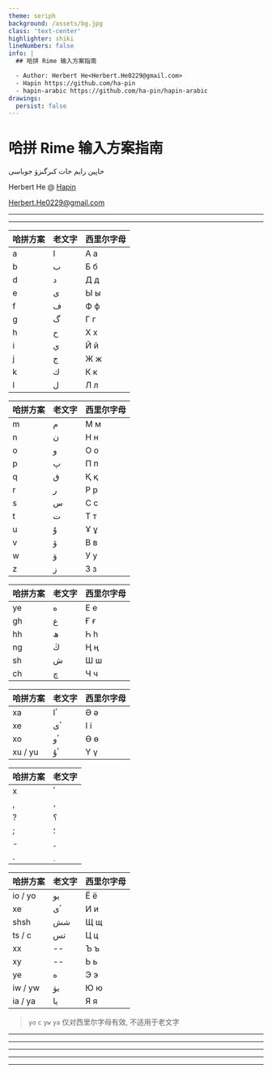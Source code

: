 ```yaml
---
theme: seriph
background: /assets/bg.jpg
class: 'text-center'
highlighter: shiki
lineNumbers: false
info: |
  ## 哈拼 Rime 输入方案指南

  - Author: Herbert He<Herbert.He0229@gmail.com>
  - Hapin https://github.com/ha-pin
  - hapin-arabic https://github.com/ha-pin/hapin-arabic
drawings:
  persist: false
---
```


# 哈拼 Rime 输入方案指南

حاپين رايم حات كىرگىزۋ جوباسى

Herbert He @ [Hapin](https://github.com/ha-pin)

Herbert.He0229@gmail.com

<LangSwitcher />

---

<WhatIsHapin />

---

<div class="flex flex-row text-xs m-[-35px]">

<div class="w-[20%]">

| 哈拼方案 | 老文字 | 西里尔字母 |
| -------- | ------ | ---------- |
| a        | ا      | А а        |
| b        | ب      | Б б        |
| d        | د      | Д д        |
| e        | ى      | Ы ы        |
| f        | ف      | Ф ф        |
| g        | گ      | Г г        |
| h        | ح      | Х х        |
| i        | ي      | Й й        |
| j        | ج      | Ж ж        |
| k        | ك      | К к        |
| l        | ل      | Л л        |
</div>

<div class="w-[20%]">

| 哈拼方案 | 老文字 | 西里尔字母 |
| -------- | ------ | ---------- |
| m        | م      | М м        |
| n        | ن      | Н н        |
| o        | و      | О о        |
| p        | پ      | П п        |
| q        | ق      | Қ қ        |
| r        | ر      | Р р        |
| s        | س      | С с        |
| t        | ت      | Т т        |
| u        | ۇ      | Ұ ұ        |
| v        | ۆ      | В в        |
| w        | ۋ      | У у        |
| z        | ز      | З з        |

</div>

<div class="w-[20%]">

| 哈拼方案 | 老文字 | 西里尔字母 |
| -------- | ------ | ---------- |
| ye       | ە      | Е е        |
| gh       | ع      | Ғ ғ        |
| hh       | ھ      | Һ һ        |
| ng       | ڭ      | Ң ң        |
| sh       | ش      | Ш ш        |
| ch       | چ      | Ч ч        |

</div>

<div class="w-[20%]">

| 哈拼方案 | 老文字 | 西里尔字母 |
| -------- | ------ | ---------- |
| xa       | ٴا     | Ә ә        |
| xe       | ٴى     | І і        |
| xo       | ٴو     | Ө ө        |
| xu / yu  | ٴۇ     | Ү ү        |

| 哈拼方案 | 老文字 |
| -------- | ------ |
| x        | ٴ      |
| ,        | ،      |
| ?        | ؟      |
| ;        | ؛      |
| -        | ۔      |
| .        | ٜ      |

</div>
<div class="w-[20%]">

| 哈拼方案 | 老文字 | 西里尔字母 |
| -------- | ------ | ---------- |
| io / yo  | يو     | Ё ё        |
| xe       | ٴى     | И и        |
| shsh     | شش     | Щ щ        |
| ts / c   | تس     | Ц ц        |
| xx       | --     | Ъ ъ        |
| xy       | --     | Ь ь        |
| ye       | ە      | Э э        |
| iw / yw  | يۋ     | Ю ю        |
| ia / ya  | يا     | Я я        |

> `yo` `c` `yw` `ya` 仅对西里尔字母有效, 不适用于老文字

</div>
</div>

---

<REPL />

---

<WhatIsRime />


---

<DownloadRime />

---

<HowToUseHapinArabicSchema />

---

<ReadMore />
